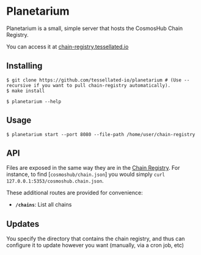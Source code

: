 # Planetarium

Planetarium is a small, simple server that hosts the CosmosHub Chain Registry. 

You can access it at [chain-registry.tessellated.io](https://chain-registry.tessellated.io)

## Installing

```shell
$ git clone https://github.com/tessellated-io/planetarium # (Use --recursive if you want to pull chain-registry automatically).
$ make install
 
$ planetarium --help
```

## Usage

```shell
$ planetarium start --port 8080 --file-path /home/user/chain-registry
```

## API 

Files are exposed in the same way they are in the [Chain Registry](https://github.com/cosmos/chain-registry/). For instance, to find [`cosmoshub/chain.json`] you would simply `curl 127.0.0.1:5353/cosmoshub.chain.json`.

These additional routes are provided for convenience:
- **`/chains`**: List all chains

## Updates

You specify the directory that contains the chain registry, and thus can configure it to update however you want (manually, via a cron job, etc)
